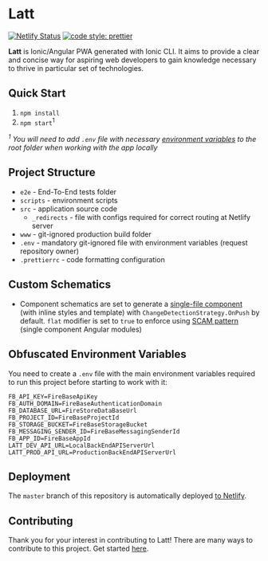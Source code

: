 # Latt

[![Netlify Status](https://api.netlify.com/api/v1/badges/cae208c7-837b-4c15-9b0c-d5b7db6fb89a/deploy-status)](https://app.netlify.com/sites/latt-app/deploys) [![code style: prettier](https://img.shields.io/badge/code_style-prettier-ff69b4.svg?style=flat-square)](https://github.com/prettier/prettier)

**Latt** is Ionic/Angular PWA generated with Ionic CLI. It aims to provide a clear and concise way for aspiring web developers to gain knowledge necessary to thrive in particular set of technologies.

## Quick Start

1. `npm install`
1. `npm start`<sup>1</sup>

_<sup>1</sup> You will need to add `.env` file with necessary [environment variables](#obfuscated-environment-variables) to the root folder when working with the app locally_

## Project Structure

- `e2e` - End-To-End tests folder
- `scripts` - environment scripts
- `src` - application source code
  - `_redirects` - file with configs required for correct routing at Netlify server
- `www` - git-ignored production build folder
- `.env` - mandatory git-ignored file with environment variables (request repository owner)
- `.prettierrc` - code formatting configuration

## Custom Schematics

- Component schematics are set to generate a [single-file component](https://egghead.io/lessons/angular-use-single-file-components-by-default-in-angular) (with inline styles and template) with `ChangeDetectionStrategy.OnPush` by default. `flat` modifier is set to `true` to enforce using [SCAM pattern](https://indepth.dev/emulating-tree-shakable-components-using-single-component-angular-modules/) (single component Angular modules)

## Obfuscated Environment Variables

You need to create a `.env` file with the main environment variables required to run this project before starting to work with it:

```
FB_API_KEY=FireBaseApiKey
FB_AUTH_DOMAIN=FireBaseAuthenticationDomain
FB_DATABASE_URL=FireStoreDataBaseUrl
FB_PROJECT_ID=FireBaseProjectId
FB_STORAGE_BUCKET=FireBaseStorageBucket
FB_MESSAGING_SENDER_ID=FireBaseMessagingSenderId
FB_APP_ID=FireBaseAppId
LATT_DEV_API_URL=LocalBackEndAPIServerUrl
LATT_PROD_API_URL=ProductionBackEndAPIServerUrl
```

## Deployment

The `master` branch of this repository is automatically deployed [to Netlify](https://latt.to).

## Contributing

Thank you for your interest in contributing to Latt! There are many ways to contribute to this project. Get started [here](https://github.com/latt-dev/latt-app/blob/master/.github/CONTRIBUTING.md).
